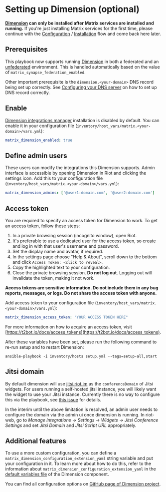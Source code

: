# Setting up Dimension (optional)

**[Dimension](https://dimension.t2bot.io) can only be installed after Matrix services are installed and running.**
If you're just installing Matrix services for the first time, please continue with the [Configuration](configuring-playbook.md) / [Installation](installing.md) flow and come back here later.

## Prerequisites
This playbook now supports running [Dimension](https://dimension.t2bot.io) in both a federated and an [unfederated](https://github.com/turt2live/matrix-dimension/blob/master/docs/unfederated.md) environment. This is handled automatically based on the value of `matrix_synapse_federation_enabled`.

Other important prerequisite is the `dimension.<your-domain>` DNS record being set up correctly. See [Configuring your DNS server](configuring-dns.md) on how to set up DNS record correctly.

## Enable
[Dimension integrations manager](https://dimension.t2bot.io) installation is disabled by default. You can enable it in your configuration file (`inventory/host_vars/matrix.<your-domain>/vars.yml`):

```yaml
matrix_dimension_enabled: true
```


## Define admin users
These users can modify the integrations this Dimension supports. Admin interface is accessible by opening Dimension in Riot and clicking the settings icon.
Add this to your configuration file (`inventory/host_vars/matrix.<your-domain>/vars.yml`):

```yaml
matrix_dimension_admins: ['@user1:domain.com', '@user2:domain.com']
```

## Access token
You are required to specify an access token for Dimension to work.
To get an access token, follow these steps:

1. In a private browsing session (incognito window), open Riot.
2. It's preferable to use a dedicated user for the access token, so create and log in with that user's username and password.
3. Set the display name and avatar, if required.
4. In the settings page choose "Help & About", scroll down to the bottom and click `Access Token: <click to reveal>`.
5. Copy the highlighted text to your configuration.
6. Close the private browsing session. **Do not log out**. Logging out will invalidate the token, making it not work.

**Access tokens are sensitive information. Do not include them in any bug reports, messages, or logs. Do not share the access token with anyone.**

Add access token to your configuration file (`inventory/host_vars/matrix.<your-domain>/vars.yml`):

```yaml
matrix_dimension_access_token: "YOUR ACCESS TOKEN HERE"
```

For more information on how to acquire an access token, visit [https://t2bot.io/docs/access_tokens](https://t2bot.io/docs/access_tokens).

After these variables have been set, please run the following command to re-run setup and to restart Dimension:

```
ansible-playbook -i inventory/hosts setup.yml --tags=setup-all,start
```

## Jitsi domain

By default dimension will use [jitsi.riot.im](https://jitsi.riot.im/) as the `conferenceDomain` of Jitsi widgets. For users running a self-hosted jitsi instance, you will likely want the widget to use your Jitsi instance. Currently there is no way to configure this via the playbook, see [this issue](https://github.com/turt2live/matrix-dimension/issues/345) for details.

In the interim until the above limitation is resolved, an admin user needs to configure the domain via the admin ui once dimension is running. In riot-web, go to *Manage Integrations* &rightarrow; *Settings* &rightarrow; *Widgets* &rightarrow; *Jitsi Conference Settings* and set *Jitsi Domain* and *Jitsi Script URL* appropriately.

## Additional features

To use a more custom configuration, you can define a `matrix_dimension_configuration_extension_yaml` string variable and put your configuration in it.
To learn more about how to do this, refer to the information about `matrix_dimension_configuration_extension_yaml` in the [default variables file](../roles/matrix-dimension/defaults/main.yml) of the Dimension component.

You can find all configuration options on [GitHub page of Dimension project](https://github.com/turt2live/matrix-dimension/blob/master/config/default.yaml).
